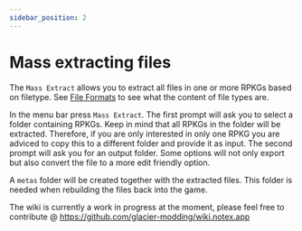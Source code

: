 ```yaml
---
sidebar_position: 2
---
```


# Mass extracting files
The `Mass Extract` allows you to extract all files in one or more RPKGs based on filetype. See [File Formats](https://wiki.notex.app/glacier2/fileformats) to see what the content of file types are. 

In the menu bar press `Mass Extract`. The first prompt will ask you to select a folder containing RPKGs. Keep in mind that all RPKGs in the folder will be extracted. Therefore, if you are only interested in only one RPKG you are adviced to copy this to a different folder and provide it as input. The second prompt will ask you for an output folder.
Some options will not only export but also convert the file to a more edit friendly option.

A `metas` folder will be created together with the extracted files. This folder is needed when rebuilding the files back into the game.

The wiki is currently a work in progress at the moment, please feel free to contribute @ https://github.com/glacier-modding/wiki.notex.app

